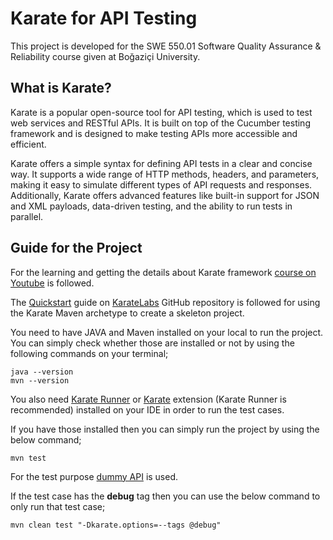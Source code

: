 # Karate for API Testing

This project is developed for the SWE 550.01 Software Quality Assurance & Reliability course given at Boğaziçi University.

## What is Karate?

Karate is a popular open-source tool for API testing, which is used to test web services and RESTful APIs. It is built on top of the Cucumber testing framework and is designed to make testing APIs more accessible and efficient.

Karate offers a simple syntax for defining API tests in a clear and concise way. It supports a wide range of HTTP methods, headers, and parameters, making it easy to simulate different types of API requests and responses. Additionally, Karate offers advanced features like built-in support for JSON and XML payloads, data-driven testing, and the ability to run tests in parallel.

## Guide for the Project

For the learning and getting the details about Karate framework [course on Youtube](https://www.youtube.com/playlist?list=PL8VbCbavWfeGGVl-82ZU1aLNDuN0MNgxh) is followed.

The [Quickstart](https://github.com/karatelabs/karate#quickstart) guide on [KarateLabs](https://github.com/karatelabs/karate) GitHub repository is followed for using the Karate Maven archetype to create a skeleton project. 

You need to have JAVA and Maven installed on your local to run the project. You can simply check whether those are installed or not by using the following commands on your terminal;

```
java --version
mvn --version
```
You also need [Karate Runner](https://marketplace.visualstudio.com/items?itemName=kirkslota.karate-runner) or [Karate](https://marketplace.visualstudio.com/items?itemName=karatelabs.karate) extension (Karate Runner is recommended) installed on your IDE in order to run the test cases.

If you have those installed then you can simply run the project by using the below command;

```
mvn test
```

For the test purpose [dummy API](https://reqres.in/) is used.

If the test case has the **debug** tag then you can use the below command to only run that test case;

```
mvn clean test "-Dkarate.options=--tags @debug"
```
